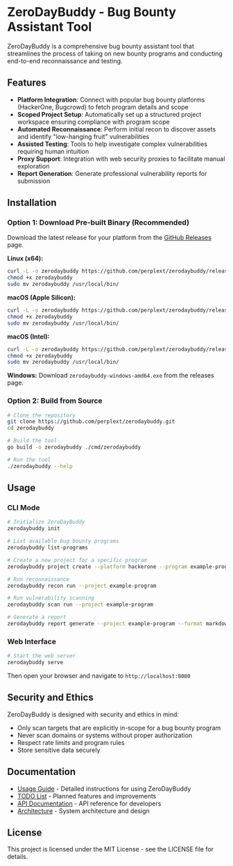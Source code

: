# ZeroDayBuddy - Bug Bounty Assistant Tool

ZeroDayBuddy is a comprehensive bug bounty assistant tool that streamlines the process of taking on new bounty programs and conducting end-to-end reconnaissance and testing.

## Features

- **Platform Integration**: Connect with popular bug bounty platforms (HackerOne, Bugcrowd) to fetch program details and scope
- **Scoped Project Setup**: Automatically set up a structured project workspace ensuring compliance with program scope
- **Automated Reconnaissance**: Perform initial recon to discover assets and identify "low-hanging fruit" vulnerabilities
- **Assisted Testing**: Tools to help investigate complex vulnerabilities requiring human intuition
- **Proxy Support**: Integration with web security proxies to facilitate manual exploration
- **Report Generation**: Generate professional vulnerability reports for submission

## Installation

### Option 1: Download Pre-built Binary (Recommended)

Download the latest release for your platform from the [GitHub Releases](https://github.com/perplext/zerodaybuddy/releases) page.

**Linux (x64):**
```bash
curl -L -o zerodaybuddy https://github.com/perplext/zerodaybuddy/releases/latest/download/zerodaybuddy-linux-amd64
chmod +x zerodaybuddy
sudo mv zerodaybuddy /usr/local/bin/
```

**macOS (Apple Silicon):**
```bash
curl -L -o zerodaybuddy https://github.com/perplext/zerodaybuddy/releases/latest/download/zerodaybuddy-darwin-arm64
chmod +x zerodaybuddy
sudo mv zerodaybuddy /usr/local/bin/
```

**macOS (Intel):**
```bash
curl -L -o zerodaybuddy https://github.com/perplext/zerodaybuddy/releases/latest/download/zerodaybuddy-darwin-amd64
chmod +x zerodaybuddy
sudo mv zerodaybuddy /usr/local/bin/
```

**Windows:**
Download `zerodaybuddy-windows-amd64.exe` from the releases page.

### Option 2: Build from Source

```bash
# Clone the repository
git clone https://github.com/perplext/zerodaybuddy.git
cd zerodaybuddy

# Build the tool
go build -o zerodaybuddy ./cmd/zerodaybuddy

# Run the tool
./zerodaybuddy --help
```

## Usage

### CLI Mode

```bash
# Initialize ZeroDayBuddy
zerodaybuddy init

# List available bug bounty programs
zerodaybuddy list-programs

# Create a new project for a specific program  
zerodaybuddy project create --platform hackerone --program example-program

# Run reconnaissance
zerodaybuddy recon run --project example-program

# Run vulnerability scanning
zerodaybuddy scan run --project example-program

# Generate a report
zerodaybuddy report generate --project example-program --format markdown
```

### Web Interface

```bash
# Start the web server
zerodaybuddy serve
```

Then open your browser and navigate to `http://localhost:8080`

## Security and Ethics

ZeroDayBuddy is designed with security and ethics in mind:

- Only scan targets that are explicitly in-scope for a bug bounty program
- Never scan domains or systems without proper authorization
- Respect rate limits and program rules
- Store sensitive data securely

## Documentation

- [Usage Guide](./USAGE-GUIDE.md) - Detailed instructions for using ZeroDayBuddy
- [TODO List](./TODO.md) - Planned features and improvements
- [API Documentation](./docs/api) - API reference for developers
- [Architecture](./docs/architecture) - System architecture and design

## License

This project is licensed under the MIT License - see the LICENSE file for details.

